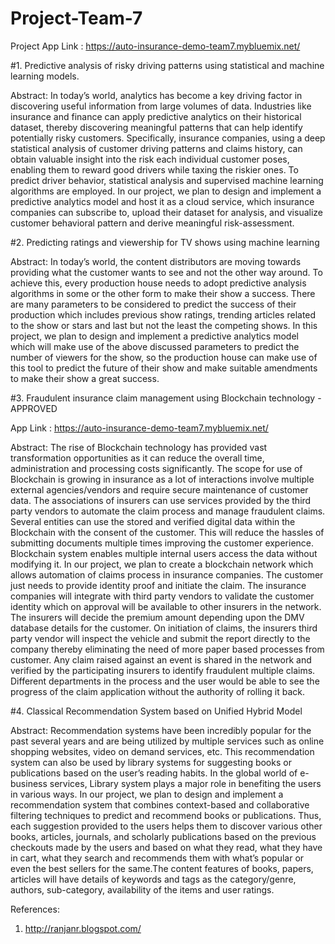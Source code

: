 # Project-Team-7

Project App Link : https://auto-insurance-demo-team7.mybluemix.net/


#1. Predictive analysis of risky driving patterns using statistical and machine learning models.

Abstract:
In today’s world, analytics has become a key driving factor in discovering useful information from large volumes of data. Industries like insurance and finance can apply predictive analytics on their historical dataset, thereby discovering meaningful patterns that can help identify potentially risky customers. Specifically, insurance companies, using a deep statistical analysis of customer driving patterns and claims history, can obtain valuable insight into the risk each individual customer poses, enabling them to reward good drivers while taxing the riskier ones. To predict driver behavior, statistical analysis and supervised machine learning algorithms are employed.
In our project, we plan to design and implement a predictive analytics model and host it as a cloud service, which insurance companies can subscribe to, upload their dataset for analysis, and visualize customer behavioral pattern and derive meaningful risk-assessment.




#2. Predicting ratings and viewership for TV shows using machine learning

Abstract:
In today’s world, the content distributors are moving towards providing what the customer wants to see and not the other way around. To achieve this, every production house needs to adopt predictive analysis algorithms in some or the other form to make their show a success. There are many parameters to be considered to predict the success of their production which includes previous show ratings, trending articles related to the show or stars and last but not the least the competing shows.
In this project, we plan to design and implement a predictive analytics model which will make use of the above discussed parameters to predict the number of viewers for the show, so the production house can make use of this tool to predict the future of their show and make suitable amendments to make their show a great success.




#3. Fraudulent insurance claim management using Blockchain technology - APPROVED

App Link : https://auto-insurance-demo-team7.mybluemix.net/

Abstract:
The rise of Blockchain technology has provided vast transformation opportunities as it can reduce the overall time, administration and processing costs significantly. The scope for use of Blockchain is growing in insurance as a lot of interactions involve multiple external agencies/vendors and require secure maintenance of customer data. The associations of insurers can use services provided by the third party vendors to  automate the claim process and manage fraudulent claims. Several entities can use the stored and verified digital data within the Blockchain with the consent of the customer. This will reduce the hassles of submitting documents multiple times improving the customer experience. Blockchain system enables multiple internal users access the data without modifying it.
In our project, we plan to create a blockchain network which allows automation of claims process in insurance companies. The customer just needs to provide identity proof and initiate the claim. The insurance companies will integrate with third party vendors to validate the customer identity which on approval will be available to other insurers in the network. The insurers will decide the premium amount depending upon the DMV database details for the customer. On initiation of claims, the insurers third party vendor will inspect the vehicle and submit the report directly to the company thereby eliminating the need of more paper based processes from customer. Any claim raised against an event is shared in the network and verified by the participating insurers to identify fraudulent multiple claims. Different departments in the process and the user would be able to see the progress of the claim application without the authority of rolling it back.





#4. Classical Recommendation System based on Unified Hybrid Model
 
Abstract:
Recommendation systems have been incredibly popular for the past several years and are being utilized by multiple services such as online shopping websites, video on demand services, etc. This recommendation system can also be used by library systems for suggesting books or publications based on the user’s reading habits. In the global world of e-business services, Library system plays a major role in benefiting the users in various ways.
In our project, we plan to design and implement a recommendation system that combines context-based and collaborative filtering techniques to predict and recommend books or publications. Thus, each suggestion provided to the users helps them to discover various other books, articles, journals, and scholarly publications based on the previous checkouts made by the users and based on what they read, what they have in cart, what they search and recommends them with what’s popular or even the best sellers for the same.The content features of books, papers, articles will have details of keywords and tags as the category/genre, authors, sub-category, availability of the items and user ratings. 


References:
1. http://ranjanr.blogspot.com/

